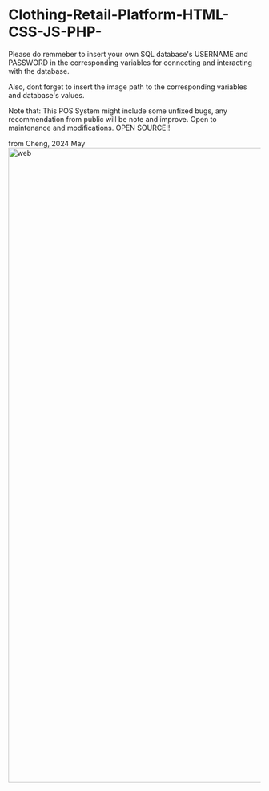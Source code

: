 # Clothing-Retail-Platform-HTML-CSS-JS-PHP-
Please do remmeber to insert your own SQL database's USERNAME and PASSWORD in the corresponding variables for connecting and interacting with the database.

Also, dont forget to insert the image path to the corresponding variables and database's values.

Note that: This POS System might include some unfixed bugs, any recommendation from public will be note and improve. Open to maintenance and modifications. OPEN SOURCE!!

from Cheng, 2024 May
<img width="1265" alt="web" src="https://github.com/user-attachments/assets/cab36728-a981-4571-9fd4-4e7ea703f351">

